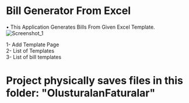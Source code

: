 # Bill Generator From Excel
• This Application Generates Bills From Given Excel Template.
![Screenshot_1](https://user-images.githubusercontent.com/40911975/156738869-19c8d78c-849d-4c91-b84d-69d971870342.png)


1- Add Template Page </br>
2- List of Templates </br>
3- List of bill templates </br>
# Project physically saves files in this folder: "OlusturalanFaturalar"
